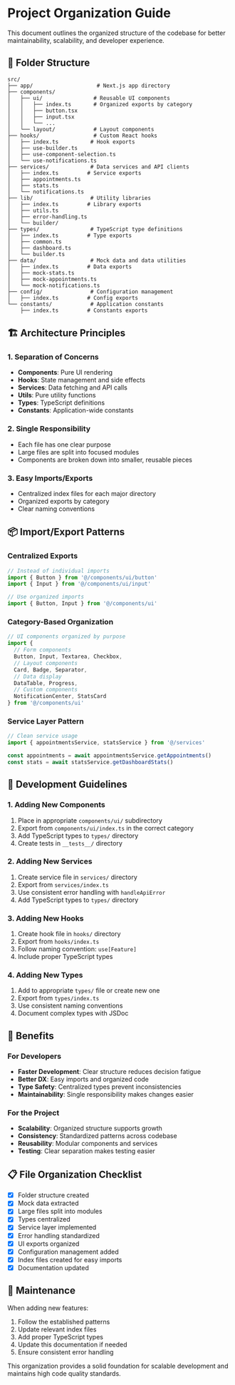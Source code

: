 # Project Organization Guide

This document outlines the organized structure of the codebase for better maintainability, scalability, and developer experience.

## 📁 Folder Structure

```
src/
├── app/                    # Next.js app directory
├── components/
│   ├── ui/                # Reusable UI components
│   │   ├── index.ts       # Organized exports by category
│   │   ├── button.tsx
│   │   ├── input.tsx
│   │   └── ...
│   └── layout/            # Layout components
├── hooks/                 # Custom React hooks
│   ├── index.ts          # Hook exports
│   ├── use-builder.ts
│   ├── use-component-selection.ts
│   └── use-notifications.ts
├── services/             # Data services and API clients
│   ├── index.ts         # Service exports
│   ├── appointments.ts
│   ├── stats.ts
│   └── notifications.ts
├── lib/                  # Utility libraries
│   ├── index.ts         # Library exports
│   ├── utils.ts
│   ├── error-handling.ts
│   └── builder/
├── types/                # TypeScript type definitions
│   ├── index.ts         # Type exports
│   ├── common.ts
│   ├── dashboard.ts
│   └── builder.ts
├── data/                 # Mock data and data utilities
│   ├── index.ts         # Data exports
│   ├── mock-stats.ts
│   ├── mock-appointments.ts
│   └── mock-notifications.ts
├── config/               # Configuration management
│   ├── index.ts         # Config exports
└── constants/            # Application constants
    ├── index.ts         # Constants exports
```

## 🏗️ Architecture Principles

### 1. Separation of Concerns
- **Components**: Pure UI rendering
- **Hooks**: State management and side effects
- **Services**: Data fetching and API calls
- **Utils**: Pure utility functions
- **Types**: TypeScript definitions
- **Constants**: Application-wide constants

### 2. Single Responsibility
- Each file has one clear purpose
- Large files are split into focused modules
- Components are broken down into smaller, reusable pieces

### 3. Easy Imports/Exports
- Centralized index files for each major directory
- Organized exports by category
- Clear naming conventions

## 📦 Import/Export Patterns

### Centralized Exports
```typescript
// Instead of individual imports
import { Button } from '@/components/ui/button'
import { Input } from '@/components/ui/input'

// Use organized imports
import { Button, Input } from '@/components/ui'
```

### Category-Based Organization
```typescript
// UI components organized by purpose
import {
  // Form components
  Button, Input, Textarea, Checkbox,
  // Layout components
  Card, Badge, Separator,
  // Data display
  DataTable, Progress,
  // Custom components
  NotificationCenter, StatsCard
} from '@/components/ui'
```

### Service Layer Pattern
```typescript
// Clean service usage
import { appointmentsService, statsService } from '@/services'

const appointments = await appointmentsService.getAppointments()
const stats = await statsService.getDashboardStats()
```

## 🔧 Development Guidelines

### 1. Adding New Components
1. Place in appropriate `components/ui/` subdirectory
2. Export from `components/ui/index.ts` in the correct category
3. Add TypeScript types to `types/` directory
4. Create tests in `__tests__/` directory

### 2. Adding New Services
1. Create service file in `services/` directory
2. Export from `services/index.ts`
3. Use consistent error handling with `handleApiError`
4. Add TypeScript types to `types/` directory

### 3. Adding New Hooks
1. Create hook file in `hooks/` directory
2. Export from `hooks/index.ts`
3. Follow naming convention: `use[Feature]`
4. Include proper TypeScript types

### 4. Adding New Types
1. Add to appropriate `types/` file or create new one
2. Export from `types/index.ts`
3. Use consistent naming conventions
4. Document complex types with JSDoc

## 🚀 Benefits

### For Developers
- **Faster Development**: Clear structure reduces decision fatigue
- **Better DX**: Easy imports and organized code
- **Type Safety**: Centralized types prevent inconsistencies
- **Maintainability**: Single responsibility makes changes easier

### For the Project
- **Scalability**: Organized structure supports growth
- **Consistency**: Standardized patterns across codebase
- **Reusability**: Modular components and services
- **Testing**: Clear separation makes testing easier

## 📋 File Organization Checklist

- [x] Folder structure created
- [x] Mock data extracted
- [x] Large files split into modules
- [x] Types centralized
- [x] Service layer implemented
- [x] Error handling standardized
- [x] UI exports organized
- [x] Configuration management added
- [x] Index files created for easy imports
- [x] Documentation updated

## 🔄 Maintenance

When adding new features:
1. Follow the established patterns
2. Update relevant index files
3. Add proper TypeScript types
4. Update this documentation if needed
5. Ensure consistent error handling

This organization provides a solid foundation for scalable development and maintains high code quality standards.
